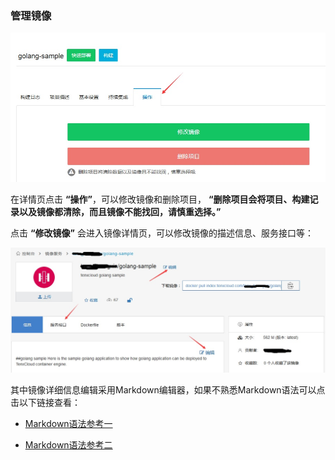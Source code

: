 ### 管理镜像
 ![manage6](/doc/v1/images/ci/ci-manage6.jpg)

在详情页点击 **“操作”**，可以修改镜像和删除项目， **“删除项目会将项目、构建记录以及镜像都清除，而且镜像不能找回，请慎重选择。”**

点击 **“修改镜像”** 会进入镜像详情页，可以修改镜像的描述信息、服务接口等：

 ![manage7](/doc/v1/images/ci/ci-manage7.jpg)

其中镜像详细信息编辑采用Markdown编辑器，如果不熟悉Markdown语法可以点击以下链接查看：

* [Markdown语法参考一](http://help.gitbook.com/format/markdown.html)

* [Markdown语法参考二](http://lab.lepture.com/editor/markdown)



